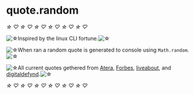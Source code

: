 # quote.random
*☆* *♡* *☆* *♡* *☆* *♡* *☆* *♡* *☆* *♡* *☆* *♡*

![*☆*](https://xaoiui.neocities.org/Limestar.gif)Inspired by the linux CLI fortune.![*☆*](https://xaoiui.neocities.org/Limestar.gif)

![*☆*](https://xaoiui.neocities.org/Limestar.gif)When ran a random quote is generated to console using ``Math.random``.![*☆*](https://xaoiui.neocities.org/Limestar.gif)

![*☆*](https://xaoiui.neocities.org/Limestar.gif)All current quotes gethered from [Atera](https://www.atera.com/blog/best-it-quotes/), [Forbes](https://www.forbes.com/sites/robertszczerba/2015/02/09/20-great-technology-quotes-to-inspire-amaze-and-amuse/), [liveabout](https://www.liveabout.com/funny-technology-quotes-2892767), and [digitaldefynd](https://digitaldefynd.com/IQ/technology-jokes/).![*☆*](https://xaoiui.neocities.org/Limestar.gif)

*☆* *♡* *☆* *♡* *☆* *♡* *☆* *♡* *☆* *♡* *☆* *♡*
